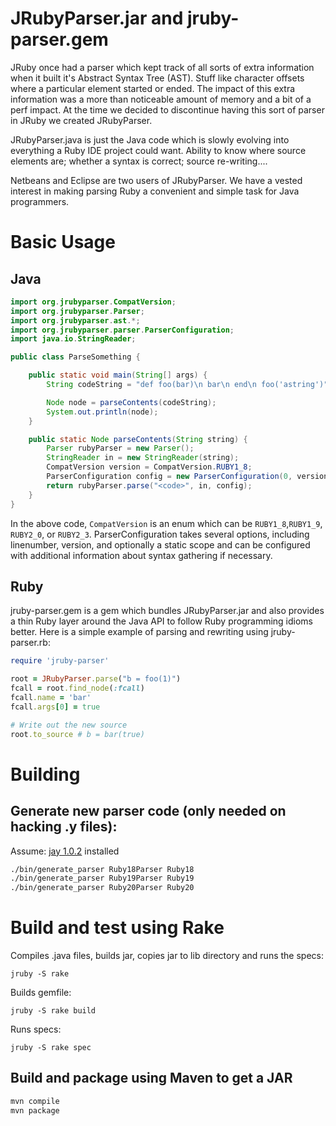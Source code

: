 # JRubyParser.jar and jruby-parser.gem

JRuby once had a parser which kept track of all sorts of extra information when it built it's Abstract Syntax Tree (AST).  Stuff like character offsets where a particular element started or ended.  The impact of this extra information was a more than noticeable amount of memory and a bit of a perf impact.  At the time we decided to discontinue having this sort of parser in JRuby we created JRubyParser.

JRubyParser.java is just the Java code which is slowly evolving into everything a Ruby IDE project could want.  Ability to know where source elements are; whether a syntax is correct; source re-writing....

Netbeans and Eclipse are two users of JRubyParser.  We have a vested interest in making parsing Ruby a convenient and simple task for Java programmers.

# Basic Usage

## Java

```java
import org.jrubyparser.CompatVersion;
import org.jrubyparser.Parser;
import org.jrubyparser.ast.*;
import org.jrubyparser.parser.ParserConfiguration;
import java.io.StringReader;

public class ParseSomething {

    public static void main(String[] args) {
        String codeString = "def foo(bar)\n bar\n end\n foo('astring')";

        Node node = parseContents(codeString);
        System.out.println(node);
    }

    public static Node parseContents(String string) {
        Parser rubyParser = new Parser();
        StringReader in = new StringReader(string);
        CompatVersion version = CompatVersion.RUBY1_8;
        ParserConfiguration config = new ParserConfiguration(0, version);
        return rubyParser.parse("<code>", in, config);
    }
}

```
In the above code, `CompatVersion` is an enum which can be `RUBY1_8`,`RUBY1_9`, `RUBY2_0`, or `RUBY2_3`. ParserConfiguration takes
several options, including linenumber, version, and optionally a static scope and can be configured with additional information about syntax gathering if necessary. 

## Ruby

jruby-parser.gem is a gem which bundles JRubyParser.jar and also provides a thin Ruby layer around the Java API to follow Ruby programming idioms better.  Here is a simple example of parsing and rewriting using jruby-parser.rb:

```ruby
require 'jruby-parser'

root = JRubyParser.parse("b = foo(1)")
fcall = root.find_node(:fcall)
fcall.name = 'bar'
fcall.args[0] = true

# Write out the new source 
root.to_source # b = bar(true)
```

# Building

## Generate new parser code (only needed on hacking .y files):

Assume: [jay 1.0.2](https://github.com/jruby/jay) installed

```sh
./bin/generate_parser Ruby18Parser Ruby18
./bin/generate_parser Ruby19Parser Ruby19
./bin/generate_parser Ruby20Parser Ruby20
```

# Build and test using Rake

Compiles .java files, builds jar, copies jar to lib directory and runs the specs:

`jruby -S rake`

Builds gemfile:

`jruby -S rake build`

Runs specs:

`jruby -S rake spec`

## Build and package using Maven to get a JAR

```sh
mvn compile
mvn package
```

